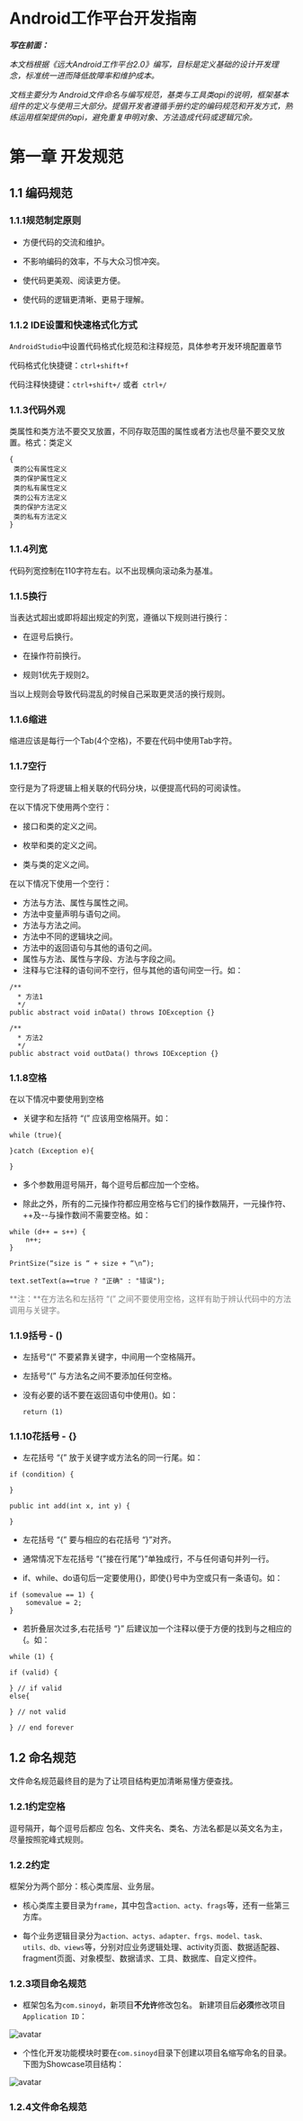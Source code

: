 # Android工作平台开发指南

[^作者]: 产品事业部 王一凡

[版本]: v2.0

 ***写在前面：***

*本文档根据《远大Android工作平台2.0》编写，目标是定义基础的设计开发理念，标准统一进而降低故障率和维护成本。*

*文档主要分为 Android文件命名与编写规范，基类与工具类api的说明，框架基本组件的定义与使用三大部分。提倡开发者遵循手册约定的编码规范和开发方式，熟练运用框架提供的api，避免重复申明对象、方法造成代码或逻辑冗余。*



# 第一章   开发规范

## 1.1  编码规范

### 1.1.1规范制定原则

- 方便代码的交流和维护。

- 不影响编码的效率，不与大众习惯冲突。

- 使代码更美观、阅读更方便。

- 使代码的逻辑更清晰、更易于理解。

### 1.1.2 IDE设置和快速格式化方式

`AndroidStudio`中设置代码格式化规范和注释规范，具体参考开发环境配置章节

代码格式化快捷键：`ctrl+shift+f`

代码注释快捷键：`ctrl+shift+/` 或者` ctrl+/`

### 1.1.3代码外观

类属性和类方法不要交叉放置，不同存取范围的属性或者方法也尽量不要交叉放置。格式：类定义

```
{ 
 类的公有属性定义
 类的保护属性定义
 类的私有属性定义
 类的公有方法定义
 类的保护方法定义
 类的私有方法定义
}
```

### 1.1.4列宽

代码列宽控制在110字符左右。以不出现横向滚动条为基准。

### 1.1.5换行

当表达式超出或即将超出规定的列宽，遵循以下规则进行换行：

- 在逗号后换行。

- 在操作符前换行。

- 规则1优先于规则2。

当以上规则会导致代码混乱的时候自己采取更灵活的换行规则。

### 1.1.6缩进

缩进应该是每行一个Tab(4个空格)，不要在代码中使用Tab字符。

### 1.1.7空行

空行是为了将逻辑上相关联的代码分块，以便提高代码的可阅读性。

在以下情况下使用两个空行：

- 接口和类的定义之间。

- 枚举和类的定义之间。

- 类与类的定义之间。    

在以下情况下使用一个空行：

- 方法与方法、属性与属性之间。
- 方法中变量声明与语句之间。
- 方法与方法之间。
- 方法中不同的逻辑块之间。
- 方法中的返回语句与其他的语句之间。
- 属性与方法、属性与字段、方法与字段之间。
- 注释与它注释的语句间不空行，但与其他的语句间空一行。如：

```
/**
  * 方法1
  */
public abstract void inData() throws IOException {}
    
/**
  * 方法2
  */
public abstract void outData() throws IOException {}
```

### 1.1.8空格

在以下情况中要使用到空格

- 关键字和左括符 “(” 应该用空格隔开。如：​   

```  try{
while (true){

}catch (Exception e){

}
```

- 多个参数用逗号隔开，每个逗号后都应加一个空格。

- 除此之外，所有的二元操作符都应用空格与它们的操作数隔开，一元操作符、++及--与操作数间不需要空格。如：

```
while (d++ = s++) {
	n++;
}

PrintSize(“size is “ + size + “\n”);

text.setText(a==true ? "正确" : "错误");
```

<font color="grey">**注：**在方法名和左括符 “(” 之间不要使用空格，这样有助于辨认代码中的方法调用与关键字。 </font>

### 1.1.9括号 - ()

- 左括号“(” 不要紧靠关键字，中间用一个空格隔开。

- 左括号“(” 与方法名之间不要添加任何空格。

- 没有必要的话不要在返回语句中使用()。如：

  ```return (1)```

### 1.1.10花括号 - {}

- 左花括号 “{” 放于关键字或方法名的同一行尾。如：

```
if (condition) {

}

public int add(int x, int y) {

}
```

- 左花括号 “{” 要与相应的右花括号 “}”对齐。

- 通常情况下左花括号 “{”接在行尾”}”单独成行，不与任何语句并列一行。

- if、while、do语句后一定要使用{}，即使{}号中为空或只有一条语句。如：

```
if (somevalue == 1) {
	somevalue = 2;
}
```

- 若折叠层次过多,右花括号 “}” 后建议加一个注释以便于方便的找到与之相应的 {。如：

```
while (1) {

if (valid) {

} // if valid
else{

} // not valid

} // end forever
```

## 1.2  命名规范

文件命名规范最终目的是为了让项目结构更加清晰易懂方便查找。

### 1.2.1约定空格

逗号隔开，每个逗号后都应 包名、文件夹名、类名、方法名都是以英文名为主，尽量按照驼峰式规则。

### 1.2.2约定

框架分为两个部分：核心类库层、业务层。

- 核心类库主要目录为`frame`，其中包含`action、acty、frags`等，还有一些第三方库。 

- 每个业务逻辑目录分为`action、actys、adapter、frgs、model、task、utils、db、views`等，分别对应业务逻辑处理、activity页面、数据适配器、fragment页面、对象模型、数据请求、工具、数据库、自定义控件。

### 1.2.3项目命名规范


- 框架包名为`com.sinoyd`，新项目**不允许**修改包名。
  新建项目后**必须**修改项目`Application ID`：

 ![avatar](https://wyf-wx.oss-cn-shanghai.aliyuncs.com/upload/0framedoc/ApplicationId.png)


- 个性化开发功能模块时要在`com.sinoyd`目录下创建以项目名缩写命名的目录。
  下图为Showcase项目结构：

 ![avatar](https://wyf-wx.oss-cn-shanghai.aliyuncs.com/upload/0framedoc/appTree.png)

### 1.2.4文件命名规范
